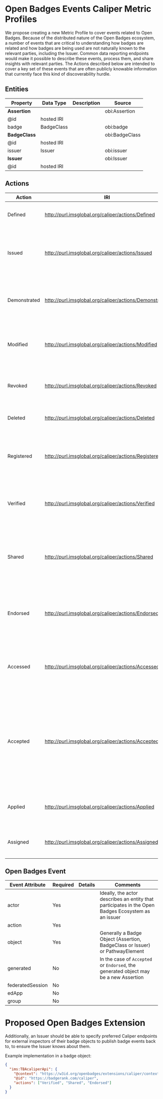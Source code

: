 # Open Badges Events Caliper Metric Profiles
We propose creating a new Metric Profile to cover events related to Open Badges. Because of the distributed nature of the Open Badges ecosystem, a number of events that are critical to understanding how badges are related and how badges are being used are not naturally known to the relevant parties, including the Issuer. Common data reporting endpoints would make it possible to describe these events, process them, and share insights with relevant parties. The Actions described below are intended to cover a key set of these events that are often publicly knowable information that currently face this kind of discoverability hurdle.

## Entities

Property       | Data Type  | Description | Source
---------------|------------|-------------|----------
**Assertion**  |            |             | obi:Assertion
@id            | hosted IRI |             |
badge          | BadgeClass |             | obi:badge
**BadgeClass** |            |             | obi:BadgeClass
@id            | hosted IRI |             |
issuer         | Issuer     |             | obi:issuer
**Issuer**     |            |             | obi:Issuer
@id            | hosted IRI |             |

## Actions

Action | IRI | Description | New   |
-------|-----|------------ | ----- |
Defined | http://purl.imsglobal.org/caliper/actions/Defined | Defined a new BadgeClass or Issuer | Yes |
Issued  | http://purl.imsglobal.org/caliper/actions/Issued | Awarded an instance of a BadgeClass to a recipient, perhaps accepting an application | Yes
Demonstrated | http://purl.imsglobal.org/caliper/actions/Demonstrated | Recipient has met criteria for a BadgeClass and should be awarded a badge. | Yes
Modified | http://purl.imsglobal.org/caliper/actions/Modified | Modified or updated a previously defined badge object with new metadata | No
Revoked | http://purl.imsglobal.org/caliper/actions/Revoked | Updated a previously awarded badge to mark it as revoked | Yes
Deleted | http://purl.imsglobal.org/caliper/actions/Deleted | Marked a defined badge object as deleted | No
Registered | http://purl.imsglobal.org/caliper/actions/Registered | Registered a recipient profile with a backpack endpoint or issuer profile with issuer endpoint | Yes
Verified | http://purl.imsglobal.org/caliper/actions/Verified | Verified an Open Badge's authenticity and structural integrity | Yes
Shared | http://purl.imsglobal.org/caliper/actions/Shared | Triggered or authorized a share of a single badge, collection, or other document including badges | No
Endorsed | http://purl.imsglobal.org/caliper/actions/Endorsed | Issued an endorsement or annotation of an Issuer, BadgeClass, or Assertion that should be published | Yes
Accessed | http://purl.imsglobal.org/caliper/actions/Accessed | A consumer accessed and/or viewed badge details about a single Badge record | Yes
Accepted | http://purl.imsglobal.org/caliper/actions/Accepted | Inspected a badge or pathway with completion data and accepted it in exchange for some privilege, opportunity, access, or other benefit granted to the recipient. | Yes
Applied | http://purl.imsglobal.org/caliper/actions/Applied | User submits evidence to an issuer in hopes of earning a badge. | Yes
Assigned | http://purl.imsglobal.org/caliper/actions/Assigned | Set a goal for a prospective recipient to complete | Yes


## Open Badges Event

Event Attribute  | Required | Details | Comments
-----------------|----------|---------|---------
actor            | Yes      |         | Ideally, the actor describes an entity that participates in the Open Badges Ecosystem as an issuer
action           | Yes      |         | 
object           | Yes      |         | Generally a Badge Object (Assertion, BadgeClass or Issuer) or PathwayElement
generated        | No       |         | In the case of `Accepted` or `Endorsed`, the generated object may be a new Assertion
federatedSession | No       |         | 
edApp            | No       |         | 
group            | No       |         | 

# Proposed Open Badges Extension
Additionally, an Issuer should be able to specify preferred Caliper endpoints for external inspectors of their badge objects to publish badge events back to, to ensure the Issuer knows about them.

Example implementation in a badge object:
```json
{
  "ims:TBAcaliperApi": {
    "@context": "https://w3id.org/openbadges/extensions/caliper/context.json",
    "@id": "https://badgerank.com/caliper",
    "actions": ["Verified", "Shared", "Endorsed"]
  }
}
```